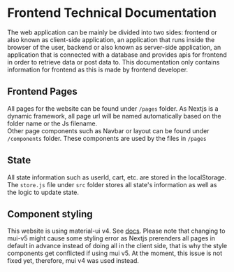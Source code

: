 # Frontend Technical Documentation
The web application can be mainly be divided into two sides: frontend or also known as client-side application, an application that runs inside the browser of the user, backend or also known as server-side application, an application that is connected with a database and provides apis for frontend in order to retrieve data or post data to. This documentation only contains information for frontend as this is made by frontend developer.

## Frontend Pages
All pages for the website can be found under `/pages` folder. As Nextjs is a dynamic framework, all page url will be named automatically based on the folder name or the Js filename. </br>
Other page components such as Navbar or layout can be found under `/components` folder. These components are used by the files in `/pages`

## State
All state information such as userId, cart, etc. are stored in the localStorage. The `store.js` file under `src` folder stores all state's information as well as the logic to update state.

## Component styling
This website is using material-ui v4. See [docs](https://v4.mui.com/getting-started/installation/). Please note that changing to mui-v5 might cause some styling error as Nextjs prerenders all pages in default in advance instead of doing all in the client side, that is why the style components get conflicted if using mui v5. At the moment, this issue is not fixed yet, therefore, mui v4 was used instead.
